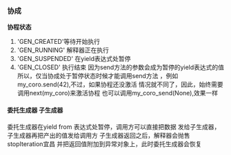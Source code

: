 ### 协成
**协程状态**
1. 'GEN_CREATED'等待开始执行
2. 'GEN_RUNNING' 解释器正在执行
3. 'GEN_SUSPENDED' 在yield表达式处暂停
4. 'GEN_CLOSED' 执行结束
因为send方法的参数会成为暂停的yield表达式的值
所以，仅当协成处于暂停状态时候才能调用send方法
，例如my_coro.send(42),不过，如果协程还没激活
情况就不同了，因此，始终需要调用next(my_coro)来激活协程
也可以调用my_coro_send(None),效果一样

#### 委托生成器 子生成器
委托生成器在yield from 表达式处暂停，调用方可以直接把数据
发给子生成器，子生成器再把产出的值发给调用方
子生成器返回之后，解释器会抛售stopIteration宜昌
并把返回值附加到异常对象上，此时委托生成器会恢复